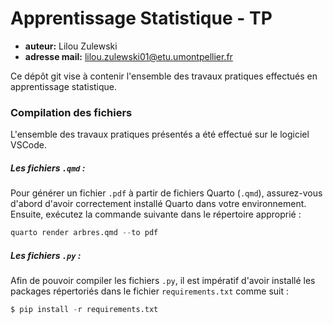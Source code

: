 # Apprentissage Statistique - TP

- **auteur:** Lilou Zulewski
- **adresse mail:** lilou.zulewski01@etu.umontpellier.fr

Ce dépôt git vise à contenir l'ensemble des travaux pratiques effectués en apprentissage statistique.

### Compilation des fichiers

L'ensemble des travaux pratiques présentés a été effectué sur le logiciel VSCode.

##### Les fichiers `.qmd` :

Pour générer un fichier `.pdf` à partir de fichiers Quarto (`.qmd`), assurez-vous d'abord d'avoir correctement installé Quarto dans votre environnement. Ensuite, exécutez la commande suivante dans le répertoire approprié :

```python
quarto render arbres.qmd --to pdf
```

##### Les fichiers `.py` :

Afin de pouvoir compiler les fichiers `.py`, il est impératif d'avoir installé les packages répertoriés dans le fichier `requirements.txt` comme suit :

```python
$ pip install -r requirements.txt
```


